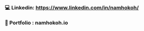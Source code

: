 ### 💻 Linkedin: https://www.linkedin.com/in/namhokoh/
### 🌱 Portfolio : namhokoh.io 


<!--
**namhkoh/namhkoh** is a ✨ _special_ ✨ repository because its `README.md` (this file) appears on your GitHub profile.

Here are some ideas to get you started:

- 🔭 I’m currently working on ...
- 🌱 I’m currently learning ...
- 👯 I’m looking to collaborate on ...
- 🤔 I’m looking for help with ...
- 💬 Ask me about ...
- 📫 How to reach me: ...
- 😄 Pronouns: ...
- ⚡ Fun fact: ...
- Integrate gifs into the projects
- AR
### Hi, I'm Namho! 👋
### ⚡ Fun fact: I'm a 🇫🇷 🇰🇷 🇬🇧 native speaker.
### 👨🏻‍💻 Artificial intelligence Center intern at SRA. 
### 🔭 Currently working on co-publishing a paper in Augmented Reality and NLP. (CHI/UBIcomp🤞🏽)
-->
